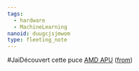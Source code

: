 ```yaml
---
tags:
  - hardware
  - MachineLearning
nanoid: duugcjsjmwom
type: fleeting_note
---
```

#JaiDécouvert cette puce [AMD APU](https://en.wikipedia.org/wiki/AMD_APU) ([from](https://old.reddit.com/r/LocalLLaMA/comments/1dcgfo9/llama3_400b_when/l7xyle9/))
